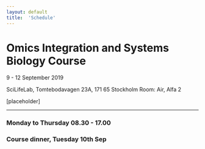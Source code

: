 ```yaml
---
layout: default
title:  'Schedule'
---
```

# Omics Integration and Systems Biology Course

9 - 12 September 2019

SciLifeLab, Tomtebodavagen 23A, 171 65 Stockholm
Room: Air, Alfa 2

[placeholder]

----

### Monday to Thursday 08.30 - 17.00
### Course dinner, Tuesday 10th Sep
